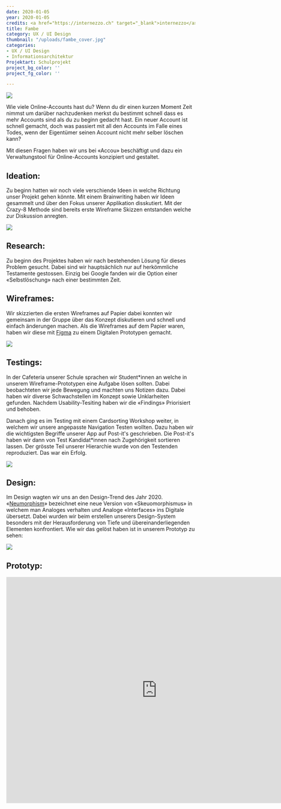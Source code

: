 ```yaml
---
date: 2020-01-05
year: 2020-01-05
credits: <a href="https://internezzo.ch" target="_blank">internezzo</a>, <a href="http://susannbuchholz.com/" target="_blank">Susann Buchholz</a>
title: Fambe
category: UX / UI Design
thumbnail: "/uploads/fambe_cover.jpg"
categories:
- UX / UI Design
- Informationsarchitektur
Projektart: Schulprojekt
project_bg_color: ''
project_fg_color: ''

---
```

![](/uploads/Accou_Cover.png)

Wie viele Online-Accounts hast du? Wenn du dir einen kurzen Moment Zeit nimmst um darüber nachzudenken merkst du bestimmt schnell dass es mehr Accounts sind als du zu beginn gedacht hast. Ein neuer Account ist schnell gemacht, doch was passiert mit all den Accounts im Falle eines Todes, wenn der Eigentümer seinen Account nicht mehr selber löschen kann?

Mit diesen Fragen haben wir uns bei «Accou» beschäftigt und dazu ein Verwaltungstool für Online-Accounts konzipiert und gestaltet.

## Ideation:

Zu beginn hatten wir noch viele verschiende Ideen in welche Richtung unser Projekt gehen könnte. Mit einem Brainwriting haben wir Ideen gesammelt und über den Fokus unserer Applikation disskutiert. Mit der Crazy-8 Methode sind bereits erste Wireframe Skizzen entstanden welche zur Diskussion anregten.

![](/uploads/Accou_Ideation.png)

## Research:

Zu beginn des Projektes haben wir nach bestehenden Lösung für dieses Problem gesucht. Dabei sind wir hauptsächlich nur auf herkömmliche Testamente gestossen. Einzig bei Google fanden wir die Option einer «Selbstlöschung» nach einer bestimmten Zeit.

## Wireframes:

Wir skizzierten die ersten Wireframes auf Papier dabei konnten wir gemeinsam in der Gruppe über das Konzept diskutieren und schnell und einfach änderungen machen. Als die Wireframes auf dem Papier waren, haben wir diese mit [Figma](https://figma.com) zu einem Digitalen Prototypen gemacht.

![](/uploads/Accou_Wireframes.png)

## Testings:

In der Cafeteria unserer Schule sprachen wir Student*innen an welche in unserem Wireframe-Prototypen eine Aufgabe lösen sollten. Dabei beobachteten wir jede Bewegung und machten uns Notizen dazu. Dabei haben wir diverse Schwachstellen im Konzept sowie Unklarheiten gefunden. Nachdem Usability-Tesiting haben wir die «Findings» Priorisiert und behoben.

Danach ging es im Testing mit einem Cardsorting Workshop weiter, in welchem wir unsere angepasste Navigation Testen wollten. Dazu haben wir die wichtigsten Begriffe unserer App auf Post-it's geschrieben. Die Post-it's haben wir dann von Test Kandidat*innen nach Zugehörigkeit sortieren lassen. Der grösste Teil unserer Hierarchie wurde von den Testenden reproduziert. Das war ein Erfolg.

![](/uploads/Accou_Cardsorting.png)


## Design:

Im Design wagten wir uns an den Design-Trend des Jahr 2020. «[Neumorphism](https://uxdesign.cc/neumorphism-in-user-interfaces-b47cef3bf3a6)» bezeichnet eine neue Version von «Skeuomorphismus» in welchem man Analoges verhalten und Analoge «Interfaces» ins Digitale übersetzt. Dabei wurden wir beim erstellen unserers Design-System besonders mit der Herausforderung von Tiefe und übereinanderliegenden Elementen konfrontiert. Wie wir das gelöst haben ist in unserem Prototyp zu sehen:

![](/uploads/Accou_Designs.png)

## Prototyp:
<iframe style="border: 1px solid rgba(0, 0, 0, 0.1);" width="800" height="600" src="https://www.figma.com/embed?embed_host=share&url=https%3A%2F%2Fwww.figma.com%2Fproto%2F7ZEG5zI7qYqj69KRDQ6Qo1%2FAfterlife%3Fnode-id%3D159%253A3%26viewport%3D333%252C311%252C0.10193023830652237%26scaling%3Dscale-down&chrome=DOCUMENTATION" allowfullscreen></iframe>